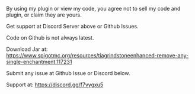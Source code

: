 By using my plugin or view my code, you agree not to sell my code and plugin, or claim they are yours.

Get support at Discord Server above or Github Issues.

Code on Github is not always latest.

Download Jar at:
https://www.spigotmc.org/resources/tiagrindstoneenhanced-remove-any-single-enchantment.117231

Submit any issue at Github Issue or Discord below.

Support at:
https://discord.gg/f7vygxu5
